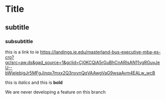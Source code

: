 # Title

## subtitle 

### subsubtitle

this is a link to ie https://landings.ie.edu/masterland-bus-executive-mba-es-cro?gclsrc=aw.ds&gad_source=1&gclid=Cj0KCQiA5rGuBhCnARIsAN11vgRGuyJeU--bWjelebigJr5MFgJjnqx7mxx2Q3nxvnQqVAAwgVaG9wsaAvm4EALw_wcB 

this is *italics* and this is **bold**

We are never developing a feature on this branch
